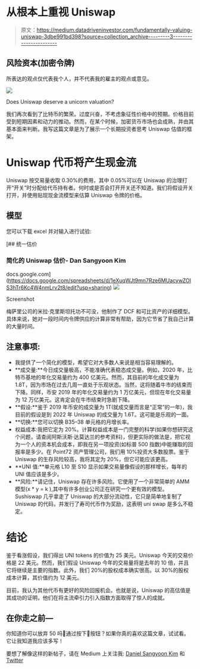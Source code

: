 # 从根本上重视 Uniswap

> 原文：<https://medium.datadriveninvestor.com/fundamentally-valuing-uniswap-3dbe991bd398?source=collection_archive---------3----------------------->

## 风险资本(加密令牌)

所表达的观点仅代表我个人，并不代表我的雇主的观点或意见。

![](img/776e483847784a2f50a9265c2cf4cd72.png)

Does Uniswap deserve a unicorn valuation?

我们再次看到了比特币的繁荣。过度兴奋，不考虑象征性价格中的预期。价格目前受到短期因素和动力的推动。然而，在某个时候，加密货币市场也会成熟，并由其基本面来判断。我写这篇文章是为了展示一个长期投资者思考 Uniswap 估值的框架。

# Uniswap 代币将产生现金流

Uniswap 按交易量收取 0.30%的费用，其中 0.05%可以在 Uniswap 的治理打开“开关”时分配给代币持有者。何时或是否会打开开关还不知道。我们将假设开关打开，并使用贴现现金流模型来估算 Uniswap 令牌的价格。

## 模型

您可以下载 excel 并对输入进行试验:

[](https://docs.google.com/spreadsheets/d/1eXuqWJt9mn7Rze6MUacywZOlS3hTr6Kc4W4nmLrv2t8/edit?usp=sharing) [## 统一估价

### 简化的 Uniswap 估价- Dan Sangyoon Kim

docs.google.com](https://docs.google.com/spreadsheets/d/1eXuqWJt9mn7Rze6MUacywZOlS3hTr6Kc4W4nmLrv2t8/edit?usp=sharing) ![](img/21390e4fa3bb4d5630a8bb611886c8b0.png)

Screenshot

梅萨里公司的米拉·克里斯坦托功不可没，他制作了 DCF 和可比资产的详细模型。具体来说，她对一段时间内令牌供应的计算非常有帮助，因为它节省了我自己计算的大量时间。

## 注意事项:

*   我提供了一个简化的模型，希望它对大多数人来说是相当容易理解的。
*   **成交量:**今日成交量极高，不能准确代表稳态成交量。例如，2020 年，比特币基地的年化交易量约为 400 亿美元。然而，其目前的年化成交量为 1.8T，因为市场在过去几周一直处于乐观状态。当然，这将随着牛市的结束而下降。同样，币安 2019 年的年化交易量约为 1 万亿美元，但现在年化交易量为 12 万亿美元。这肯定会在牛市结束时急剧下降。
*   **假设:**鉴于 2019 年币安的成交量为 1T(就成交量而言是“正常”的一年)，我目前的假设是到 2022 年 Uniswap 的成交量为 1.6T。这可能是乐观的一面。
*   **切换:**您可以切换 B35–38 单元格的月增长率。
*   权益成本:我把它定为 20%。计算权益成本是一门完整的科学(如果你想研究这个问题，请查阅阿斯沃斯·达莫达兰的参考资料)，但更实际的做法是，把它视为一个人的资本机会成本，即我在另一项投资(如标普 500 指数)中能赚取的回报率是多少。在 Point72 资产管理公司，我们用 10%投资大多数股票。鉴于 Uniswap 的生存风险较高，我将其定为 20%，但它可能应该更高。
*   **UNI 值:**单元格 L10 至 S10 显示如果交易量像假设的那样增长，每年的 UNI 值应该是多少。
*   **风险:**请记住，Uniswap 存在许多风险。它使用了一个非常简单的 AMM 模型(x * y = k ),其中有许多创业公司正在研究一个更有效的模型。Sushiswap 几乎拿走了 Uniswap 的大部分流动性，它只是简单地复制了 Uniswap 的代码，并发行了寿司代币作为奖励，这表明 uni swap 是多么不稳定。

# 结论

鉴于看涨假设，我们得出 UNI tokens 的价值为 25 美元。Uniswap 今天的交易价格是 22 美元。然而，我们假设 Uniswap 今年的交易量将是去年的 10 倍，并且它将继续是主要的指数。此外，我们 20%的股权成本确实很高。以 30%的股权成本计算，其价值约为 12 美元。

目前，我认为其他代币有更好的风险回报机会。也就是说，Uniswap 的高估值是其成功的证明，他们在将主流牵引力引入指数方面取得了惊人的成就。

## 在你走之前—

你知道你可以放弃 50 吗👏通过按下👏按钮？如果你真的喜欢这篇文章，试试看。它让我知道我应该多写！

要想了解像这样的新帖子，请在 Medium 上关注我: [Daniel Sangyoon Kim](https://medium.com/u/bf7541767d25?source=post_page-----3dbe991bd398--------------------------------) 和 [Twitter](https://twitter.com/dksangyoon?lang=en)